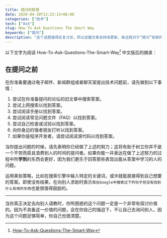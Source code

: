 ```yaml
---
title: 提问的智慧
date: 2020-04-30T13:23:13+08:00
categories: ["技术"]
tech: ["Ask"]
slug: How To Ask Questions The Smart Way
keywords: ["提问"]
description: "这个话题值得反复讨论，所以这篇文章会持续更新，每当我对于“提问”有新的见解时，都会记录在这里"
---
```


以下文字为阅读 How-To-Ask-Questions-The-Smart-Way[^1] 中文版后的摘录：

## 在提问之前

在你准备要通过电子邮件、新闻群组或者聊天室提出技术问题前，请先做到以下事情：

1. 尝试在你准备提问的论坛的旧文章中搜索答案。
2. 尝试上网搜索以找到答案。
3. 尝试阅读手册以找到答案。
4. 尝试阅读常见问题文件（FAQ）以找到答案。
5. 尝试自己检查或试验以找到答案。
6. 向你身边的强者朋友打听以找到答案。
7. 如果你是程序开发者，请尝试阅读源代码以找到答案。

当你提出问题的时候，请先表明你已经做了上述的努力；这将有助于树立你并不是一个不劳而获且浪费别人的时间的提问者。如果你能一并表达在做了上述努力的过程中所**学到**的东西会更好，因为我们更乐于回答那些表现出能从答案中学习的人的问题。

运用某些策略，比如在搜索引擎中输入特定的关键词，或许就能直接得到自己想要的答案。即使没有结果，在向别人求助时表示`我在Google中搜索过下列句子但没有找到什么有用的东西`也是很值得鼓励的。

---

当你真正决定去向别人请教时，你所困惑的这个问题一定是一个非常有探讨价值的。因为不具备这一价值的问题，会在你自己的强迫下，不让自己去询问别人，因为这个问题足够简单，你自己也很清楚。

[^1]: [How-To-Ask-Questions-The-Smart-Way](https://github.com/ryanhanwu/How-To-Ask-Questions-The-Smart-Way)